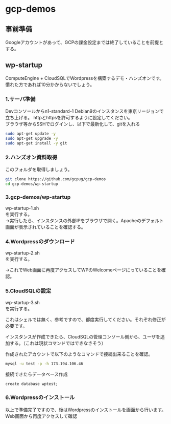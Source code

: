 # gcp-demos

## 事前準備

Googleアカウントがあって、GCPの課金設定までは終了していることを前提とする。

## wp-startup

ComputeEngine + CloudSQLでWordpressを構築するデモ・ハンズオンです。
慣れた方であれば10分かからないでしょう。

### 1.サーバ準備

Devコンソールからn1-standard-1 Debian9のインスタンスを東京リージョンで立ち上げる。
httpとhttpsを許可するように設定してください。  
ブラウザ等からSSHでログインし、以下で最新化して、gitを入れる  

```sh
sudo apt-get update -y  
sudo apt-get upgrade -y  
sudo apt-get install -y git
```

### 2.ハンズオン資料取得

このフォルダを取得しましょう。

```sh
git clone https://github.com/gcpug/gcp-demos  
cd gcp-demos/wp-startup  
```

### 3.gcp-demos/wp-startup

wp-startup-1.sh  
を実行する。  
→実行したら、インスタンスの外部IPをブラウザで開く。Apacheのデフォルト画面が表示されていることを確認する。

### 4.Wordpressのダウンロード

wp-startup-2.sh  
を実行する。  
  
→これでWeb画面に再度アクセスしてWPのWelcomeページにっていることを確認。  

### 5.CloudSQLの設定

wp-startup-3.sh  
を実行する。  
  
これはシェルでは無く、参考ですので、都度実行してください。それぞれ修正が必要です。  

インスタンスが作成できたら、CloudSQLの管理コンソール側から、ユーザを追加する。（これは現状コマンドではできなさそう）  
  
作成されたアカウントで以下のようなコマンドで接続出来ることを確認。  

```sh
mysql -u test -p -h 173.194.106.46  
```

接続できたらデータベース作成  

```mysql
create database wptest;  
```

### 6.Wordpressのインストール  

以上で準備完了ですので、後はWordpressのインストールを画面から行います。  
Web画面から再度アクセスして確認  
